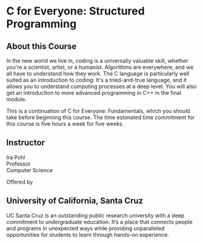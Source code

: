 # C for Everyone: Structured Programming

## About this Course
In the new world we live in, coding is a universally valuable skill, whether you're a scientist, artist, or a humanist. Algorithms are everywhere, and we all have to understand how they work. The C language is particularly well suited as an introduction to coding: It's a tried-and-true language, and it allows you to understand computing processes at a deep level. You will also get an introduction to more advanced programming in C++ in the final module. 

This is a continuation of C for Everyone: Fundamentals, which you should take before beginning this course. 
The time estimated time commitment for this course is five hours a week for five weeks.

## Instructor
Ira Pohl<br>
Professor<br>
Computer Science

Offered by

## University of California, Santa Cruz
UC Santa Cruz is an outstanding public research university with a deep commitment to undergraduate education. It’s a place that connects people and programs in unexpected ways while providing unparalleled opportunities for students to learn through hands-on experience.
